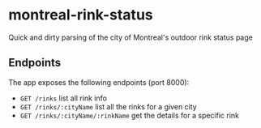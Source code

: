 # montreal-rink-status

Quick and dirty parsing of the city of Montreal's outdoor rink status page

## Endpoints

The app exposes the following endpoints (port 8000):

- `GET /rinks` list all rink info
- `GET /rinks/:cityName` list all the rinks for a given city
- `GET /rinks/:cityName/:rinkName` get the details for a specific rink
